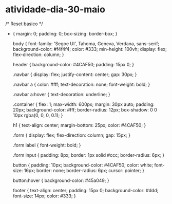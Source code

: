 # atividade-dia-30-maio
/* Reset basico */
* {
    margin: 0;
    padding: 0;
    box-sizing: border-box;
  }
  
  body {
    font-family: 'Segoe UI', Tahoma, Geneva, Verdana, sans-serif;
    background-color: #f4f4f4;
    color: #333;
    min-height: 100vh;
    display: flex;
    flex-direction: column;
  }
  
  header {
    background-color: #4CAF50;
    padding: 15px 0;
  }
  
  .navbar {
    display: flex;
    justify-content: center;
    gap: 30px;
  }
  
  .navbar a {
    color: #fff;
    text-decoration: none;
    font-weight: bold;
  }
  
  .navbar a:hover {
    text-decoration: underline;
  }
  
  .container {
    flex: 1;
    max-width: 600px;
    margin: 30px auto;
    padding: 20px;
    background-color: #fff;
    border-radius: 12px;
    box-shadow: 0 0 10px rgba(0, 0, 0, 0.1);
  }
  
  h1 {
    text-align: center;
    margin-bottom: 25px;
    color: #4CAF50;
  }
  
  .form {
    display: flex;
    flex-direction: column;
    gap: 15px;
  }
  
  .form label {
    font-weight: bold;
  }
  
  .form input {
    padding: 8px;
    border: 1px solid #ccc;
    border-radius: 6px;
  }
  
  button {
    padding: 10px;
    background-color: #4CAF50;
    color: white;
    font-size: 16px;
    border: none;
    border-radius: 6px;
    cursor: pointer;
  }
  
  button:hover {
    background-color: #45a049;
  }
  
  footer {
    text-align: center;
    padding: 15px 0;
    background-color: #ddd;
    font-size: 14px;
    color: #333;
  }
  
